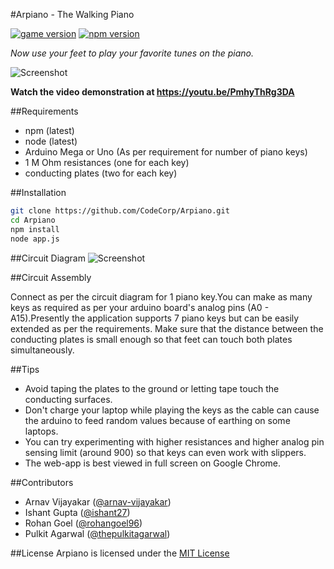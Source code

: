 #Arpiano - The Walking Piano

[![game version](https://img.shields.io/badge/version-1.0-red.svg)](https://img.shields.io/badge/version-0.0-red.svg)
[![npm version](https://badge.fury.io/js/npm.svg)](https://badge.fury.io/js/npm)

_Now use your feet to play your favorite tunes on the piano._


![Screenshot](http://oi67.tinypic.com/345bdx1.jpg "Screenshot during game play")

**Watch the video demonstration at https://youtu.be/PmhyThRg3DA**

##Requirements
- npm (latest)
- node (latest)
- Arduino Mega or Uno (As per requirement for number of piano keys)
- 1 M Ohm resistances (one for each key)
- conducting plates (two for each key)

##Installation

```bash
git clone https://github.com/CodeCorp/Arpiano.git
cd Arpiano
npm install
node app.js
```

##Circuit Diagram
![Screenshot](http://i65.tinypic.com/fp7x2.jpg "Circuit diagram for 1 piano key")

##Circuit Assembly

Connect as per the circuit diagram for 1 piano key.You can make as many keys as required as per your arduino board's analog pins (A0 - A15).Presently the application supports 7 piano keys but can be easily extended as per the requirements. Make sure that the distance between the conducting plates is small enough so that feet can touch both plates simultaneously.

##Tips
- Avoid taping the plates to the ground or letting tape touch the conducting surfaces.
- Don't charge your laptop while playing the keys as the cable can cause the arduino to feed random values because of earthing on some laptops.
- You can try experimenting with higher resistances and higher analog pin sensing limit (around 900) so that keys can even work with slippers.
- The web-app is best viewed in full screen on Google Chrome.


##Contributors
* Arnav Vijayakar ([@arnav-vijayakar](https://github.com/arnav-vijayakar))
* Ishant Gupta ([@ishant27](https://github.com/ishant27))
* Rohan Goel ([@rohangoel96](https://github.com/rohangoel96))
* Pulkit Agarwal ([@thepulkitagarwal](https://github.com/thepulkitagarwal))


##License
Arpiano is licensed under the [MIT License](https://github.com/CodeCorp/Arpiano/blob/master/LICENSE.md)

